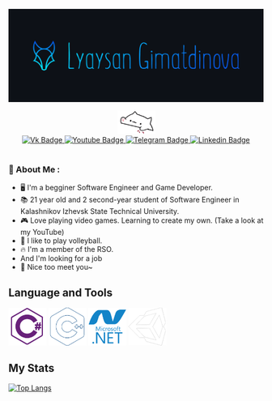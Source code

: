 ![Header](https://github.com/EmilyHansenA/EmilyHansenA/blob/main/Assets/Preview.png)

<div id="header" align="center">
  <img src="https://github.com/EmilyHansenA/EmilyHansenA/blob/main/Assets/Тыкоет.gif" width="75"/>
</div>

<div id="badges" align="center">
  <a href="https://vk.com/id79890875">
    <img src="https://img.shields.io/badge/Vk-blue?style=for-the-badge&logo=Vk&logoColor=white" alt="Vk Badge"/>
  </a>
  <a href="https://youtube.com/playlist?list=PLHlE5HA4L6l1KzkDrNnS-ErOyGzNYDdJj">
    <img src="https://img.shields.io/badge/YouTube-red?style=for-the-badge&logo=youtube&logoColor=white" alt="Youtube Badge"/>
  </a>
  <a href="https://t.me/EmilyHansen">
    <img src="https://img.shields.io/badge/Telegram-blue?style=for-the-badge&logo=Telegram&logoColor=white" alt="Telegram Badge"/>
  </a>
  <a href="https://www.linkedin.com/in/%D0%BB%D1%8F%D0%B9%D1%81%D0%B0%D0%BD-%D0%B3%D0%B8%D0%BC%D0%B0%D1%82%D0%B4%D0%B8%D0%BD%D0%BE%D0%B2%D0%B0-74329a246/">
    <img src="https://img.shields.io/badge/LinkedIn-0077B5?style=for-the-badge&logo=linkedin&logoColor=white" alt="Linkedin Badge"/>
  </a>
</div>

<div id = "counter" align="center">
    <img src="https://komarev.com/ghpvc/?username=emilyhansena&style=flat-square&color=blue" alt=""/>
</div>

### :bread: About Me :

- :desktop_computer:    I'm a begginer Software Engineer and Game Developer.
- :books:   21 year old and 2 second-year student of Software Engineer in Kalashnikov Izhevsk State Technical University.
- :video_game:  Love playing video games. Learning to create my own. (Take a look at my YouTube)
- :volleyball:  I like to play volleyball.
- :fire:    I'm a member of the RSO.
- And I'm looking for a job
- :rainbow:    Nice too meet you~

## Language and Tools

<div>
<img src="https://github.com/devicons/devicon/blob/master/icons/csharp/csharp-line.svg" title="C#" **alt="C#" width="75" height="75"/> 
<img src="https://github.com/devicons/devicon/blob/master/icons/cplusplus/cplusplus-line.svg" title="C++" **alt="C++" width="75" height="75"/> 
<img src="https://github.com/devicons/devicon/blob/master/icons/dot-net/dot-net-plain-wordmark.svg" title="DotNet" **alt="DotNet" width="75" height="75"/>
<img src="https://github.com/EmilyHansenA/EmilyHansenA/blob/main/Assets/Unity.png" title="Unity" **alt="Unity" width="75" height="75"/>
</div>

## My Stats

[![Top Langs](https://github-readme-stats.vercel.app/api/top-langs/?username=emilyhansena&layout=compact&theme=github_dark)](https://github.com/anuraghazra/github-readme-stats)
